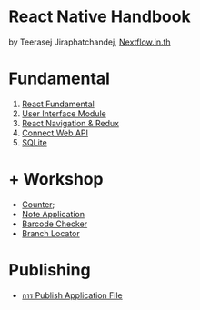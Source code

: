 
# React Native Handbook

by Teerasej Jiraphatchandej, [Nextflow.in.th](https://www.nextflow.in.th)

# Fundamental

1. [React Fundamental](fundamental/react-concept/README.md)
2. [User Interface Module](note-app/3-setup-ui.md)
3. [React Navigation & Redux](fundamental/react-nav-redux/README.md)
4. [Connect Web API](fundamental/react-web-api/README.md)
5. [SQLite](fundamental/react-sqlite/README.md)

# + Workshop 

- [Counter](counter/README.md);
- [Note Application](note-app/README.md)
- [Barcode Checker](barcode-checker/README.md)
- [Branch Locator](branch-locator/README.md)

# Publishing 

- [การ Publish Application File](publishing/readme.md)


